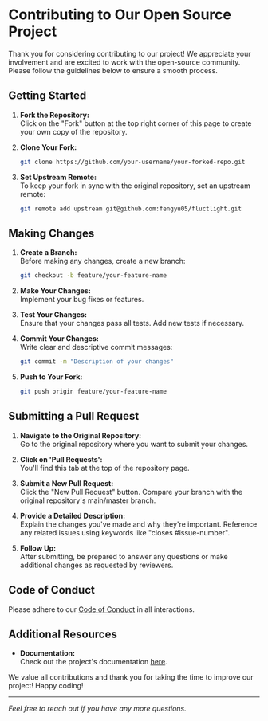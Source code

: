 # Contributing to Our Open Source Project

Thank you for considering contributing to our project! We appreciate your involvement and are excited to work with the open-source community. Please follow the guidelines below to ensure a smooth process.

## Getting Started

1. **Fork the Repository:**  
   Click on the "Fork" button at the top right corner of this page to create your own copy of the repository.

2. **Clone Your Fork:**  
   ```bash
   git clone https://github.com/your-username/your-forked-repo.git
   ```
3. **Set Upstream Remote:**  
   To keep your fork in sync with the original repository, set an upstream remote:
   ```bash
   git remote add upstream git@github.com:fengyu05/fluctlight.git
   ```

## Making Changes

1. **Create a Branch:**  
   Before making any changes, create a new branch:
   ```bash
   git checkout -b feature/your-feature-name
   ```

2. **Make Your Changes:**  
   Implement your bug fixes or features.

3. **Test Your Changes:**  
   Ensure that your changes pass all tests. Add new tests if necessary.

4. **Commit Your Changes:**  
   Write clear and descriptive commit messages:
   ```bash
   git commit -m "Description of your changes"
   ```

5. **Push to Your Fork:**  
   ```bash
   git push origin feature/your-feature-name
   ```

## Submitting a Pull Request

1. **Navigate to the Original Repository:**  
   Go to the original repository where you want to submit your changes.

2. **Click on 'Pull Requests':**  
   You'll find this tab at the top of the repository page.

3. **Submit a New Pull Request:**  
   Click the "New Pull Request" button. Compare your branch with the original repository's main/master branch.

4. **Provide a Detailed Description:**  
   Explain the changes you've made and why they're important. Reference any related issues using keywords like "closes #issue-number".

5. **Follow Up:**  
   After submitting, be prepared to answer any questions or make additional changes as requested by reviewers.

## Code of Conduct

Please adhere to our [Code of Conduct](doc/CODE_OF_CONDUCT.md) in all interactions.

## Additional Resources

- **Documentation:**  
  Check out the project's documentation [here](../README.md).


We value all contributions and thank you for taking the time to improve our project! Happy coding! 

---

*Feel free to reach out if you have any more questions.*